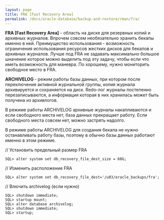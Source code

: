 ```yaml
---
layout: page
title: FRA [Fast Recovery Area]
permalink: /docs/oracle-database/backup-and-restore/rman/fra/
---
```



<strong>FRA [Fast Recovery Area]</strong> - область на диске для резервных копий и архивных журналов. Впрочем совсем необязательно хранить бекапы именно в ней. Преимущество использования - возможность ограничения использования ресурсов жестких дисков для бекапов и архивных журналов. Лучше под FRA не задавать максимально большое шначение которое можно выделить под эту задачу, чтобы если что иметь возможность для маневра. По хорошему, нужно мониторить свободное место в FRA.


<strong>ARCHIVELOG </strong> - режим работы базы данных, при котором после переключения активной журнальной группы, копия журнала архивируется и сохраняется на диск. Redo-лог журналы постепенно перезаписываются, а информация которая в них хранилась может быть получена из архивлогов.


В режиме работы ARCHIVELOG архивные журналы накапливаются и если свободного места нет, база данных прекращает работу. Если свободного места совсем нет, можно застрять надолго.

В режиме работы ARCHIVELOG для создания бекапа не нужно останавливать работу базы, поэтому в обычно базы данных работают именно в этом режиме.


// Установить предельный размер FRA

    SQL> alter system set db_recovery_file_dest_size = 60G;

// Изменить расположение FRA

    SQL> alter system set db_recovery_file_dest='/u03/oracle_backups/fra';

// Влючить archivelog (если нужно)

    SQL> shutdown immediate;
    SQL> startup mount;
    SQL> alter database archivelog;
    SQL> shutdown immediate;
    SQL> startup;
